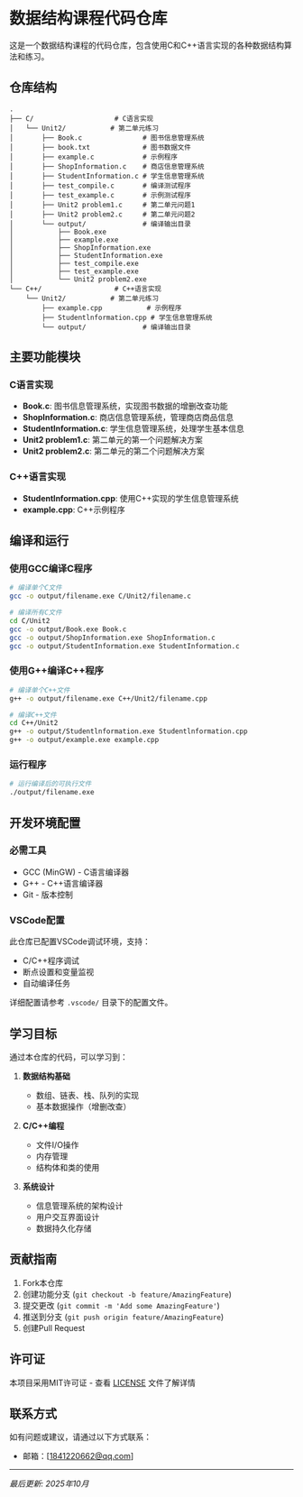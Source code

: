 # 数据结构课程代码仓库

这是一个数据结构课程的代码仓库，包含使用C和C++语言实现的各种数据结构算法和练习。

## 仓库结构

```
.
├── C/                    # C语言实现
│   └── Unit2/           # 第二单元练习
│       ├── Book.c               # 图书信息管理系统
│       ├── book.txt             # 图书数据文件
│       ├── example.c            # 示例程序
│       ├── ShopInformation.c    # 商店信息管理系统
│       ├── StudentInformation.c # 学生信息管理系统
│       ├── test_compile.c       # 编译测试程序
│       ├── test_example.c       # 示例测试程序
│       ├── Unit2 problem1.c     # 第二单元问题1
│       ├── Unit2 problem2.c     # 第二单元问题2
│       └── output/              # 编译输出目录
│           ├── Book.exe
│           ├── example.exe
│           ├── ShopInformation.exe
│           ├── StudentInformation.exe
│           ├── test_compile.exe
│           ├── test_example.exe
│           └── Unit2 problem2.exe
└── C++/                  # C++语言实现
    └── Unit2/           # 第二单元练习
        ├── example.cpp           # 示例程序
        ├── Studentlnformation.cpp # 学生信息管理系统
        └── output/              # 编译输出目录
```

## 主要功能模块

### C语言实现
- **Book.c**: 图书信息管理系统，实现图书数据的增删改查功能
- **ShopInformation.c**: 商店信息管理系统，管理商店商品信息
- **StudentInformation.c**: 学生信息管理系统，处理学生基本信息
- **Unit2 problem1.c**: 第二单元的第一个问题解决方案
- **Unit2 problem2.c**: 第二单元的第二个问题解决方案

### C++语言实现
- **Studentlnformation.cpp**: 使用C++实现的学生信息管理系统
- **example.cpp**: C++示例程序

## 编译和运行

### 使用GCC编译C程序
```bash
# 编译单个C文件
gcc -o output/filename.exe C/Unit2/filename.c

# 编译所有C文件
cd C/Unit2
gcc -o output/Book.exe Book.c
gcc -o output/ShopInformation.exe ShopInformation.c
gcc -o output/StudentInformation.exe StudentInformation.c
```

### 使用G++编译C++程序
```bash
# 编译单个C++文件
g++ -o output/filename.exe C++/Unit2/filename.cpp

# 编译C++文件
cd C++/Unit2
g++ -o output/Studentlnformation.exe Studentlnformation.cpp
g++ -o output/example.exe example.cpp
```

### 运行程序
```bash
# 运行编译后的可执行文件
./output/filename.exe
```

## 开发环境配置

### 必需工具
- GCC (MinGW) - C语言编译器
- G++ - C++语言编译器
- Git - 版本控制

### VSCode配置
此仓库已配置VSCode调试环境，支持：
- C/C++程序调试
- 断点设置和变量监视
- 自动编译任务

详细配置请参考 `.vscode/` 目录下的配置文件。

## 学习目标

通过本仓库的代码，可以学习到：

1. **数据结构基础**
   - 数组、链表、栈、队列的实现
   - 基本数据操作（增删改查）

2. **C/C++编程**
   - 文件I/O操作
   - 内存管理
   - 结构体和类的使用

3. **系统设计**
   - 信息管理系统的架构设计
   - 用户交互界面设计
   - 数据持久化存储

## 贡献指南

1. Fork本仓库
2. 创建功能分支 (`git checkout -b feature/AmazingFeature`)
3. 提交更改 (`git commit -m 'Add some AmazingFeature'`)
4. 推送到分支 (`git push origin feature/AmazingFeature`)
5. 创建Pull Request

## 许可证

本项目采用MIT许可证 - 查看 [LICENSE](LICENSE) 文件了解详情

## 联系方式

如有问题或建议，请通过以下方式联系：
- 邮箱：[1841220662@qq.com]

---

*最后更新: 2025年10月*
